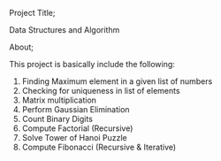 Project Title;

Data Structures and Algorithm

About;

This project is basically include the following:   
1. Finding Maximum element in a given list of numbers
2. Checking for uniqueness in list of elements 
3. Matrix multiplication
4.   Perform Gaussian Elimination
5. Count Binary Digits
6. Compute Factorial (Recursive)
7. Solve Tower of Hanoi Puzzle
8. Compute Fibonacci (Recursive & Iterative)



